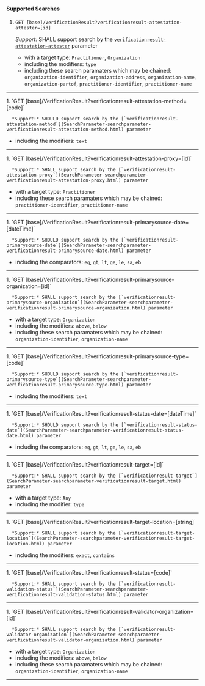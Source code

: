 #### Supported Searches

1. `GET [base]/VerificationResult?verificationresult-attestation-attester=[id]`

      *Support:* SHALL support search by the [`verificationresult-attestation-attester`](SearchParameter-searchparameter-verificationresult-attestation-attester.html) parameter
   - with a target type:  `Practitioner`, `Organization`
   - including the modifiers:  `type`  
   - including these search paramaters which may be chained:  `organization-identifier`, `organization-address`, `organization-name`, `organization-partof`, `practitioner-identifier`, `practitioner-name`
<hr />
1. `GET [base]/VerificationResult?verificationresult-attestation-method=[code]`

      *Support:* SHOULD support search by the [`verificationresult-attestation-method`](SearchParameter-searchparameter-verificationresult-attestation-method.html) parameter  
   - including the modifiers:  `text`   
<hr />
1. `GET [base]/VerificationResult?verificationresult-attestation-proxy=[id]`

      *Support:* SHALL support search by the [`verificationresult-attestation-proxy`](SearchParameter-searchparameter-verificationresult-attestation-proxy.html) parameter
   - with a target type:  `Practitioner`   
   - including these search paramaters which may be chained:  `practitioner-identifier`, `practitioner-name`
<hr />
1. `GET [base]/VerificationResult?verificationresult-primarysource-date=[dateTime]`

      *Support:* SHOULD support search by the [`verificationresult-primarysource-date`](SearchParameter-searchparameter-verificationresult-primarysource-date.html) parameter   
   - including the comparators:  `eq`, `gt`, `lt`, `ge`, `le`, `sa`, `eb`  
<hr />
1. `GET [base]/VerificationResult?verificationresult-primarysource-organization=[id]`

      *Support:* SHALL support search by the [`verificationresult-primarysource-organization`](SearchParameter-searchparameter-verificationresult-primarysource-organization.html) parameter
   - with a target type:  `Organization`
   - including the modifiers:  `above`, `below`  
   - including these search paramaters which may be chained:  `organization-identifier`, `organization-name`
<hr />
1. `GET [base]/VerificationResult?verificationresult-primarysource-type=[code]`

      *Support:* SHOULD support search by the [`verificationresult-primarysource-type`](SearchParameter-searchparameter-verificationresult-primarysource-type.html) parameter  
   - including the modifiers:  `text`   
<hr />
1. `GET [base]/VerificationResult?verificationresult-status-date=[dateTime]`

      *Support:* SHOULD support search by the [`verificationresult-status-date`](SearchParameter-searchparameter-verificationresult-status-date.html) parameter   
   - including the comparators:  `eq`, `gt`, `lt`, `ge`, `le`, `sa`, `eb`  
<hr />
1. `GET [base]/VerificationResult?verificationresult-target=[id]`

      *Support:* SHALL support search by the [`verificationresult-target`](SearchParameter-searchparameter-verificationresult-target.html) parameter
   - with a target type:  `Any`
   - including the modifier: `type`
<hr />
1. `GET [base]/VerificationResult?verificationresult-target-location=[string]`

      *Support:* SHALL support search by the [`verificationresult-target-location`](SearchParameter-searchparameter-verificationresult-target-location.html) parameter  
   - including the modifiers:  `exact`, `contains`   
<hr />
1. `GET [base]/VerificationResult?verificationresult-status=[code]`

      *Support:* SHALL support search by the [`verificationresult-validation-status`](SearchParameter-searchparameter-verificationresult-validation-status.html) parameter     
<hr />
1. `GET [base]/VerificationResult?verificationresult-validator-organization=[id]`

      *Support:* SHALL support search by the [`verificationresult-validator-organization`](SearchParameter-searchparameter-verificationresult-validator-organization.html) parameter
   - with a target type:  `Organization`
   - including the modifiers:  `above`, `below`  
   - including these search paramaters which may be chained:  `organization-identifier`, `organization-name`
<hr />
